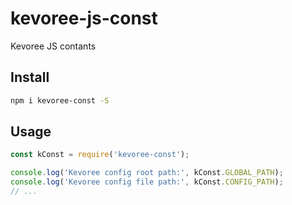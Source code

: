 # kevoree-js-const
Kevoree JS contants

## Install
```sh
npm i kevoree-const -S
```

## Usage
```js
const kConst = require('kevoree-const');

console.log('Kevoree config root path:', kConst.GLOBAL_PATH);
console.log('Kevoree config file path:', kConst.CONFIG_PATH);
// ...
```
